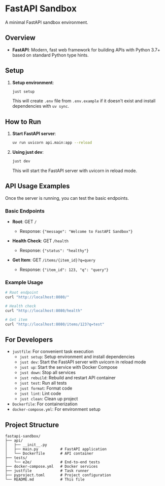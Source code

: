 # FastAPI Sandbox

A minimal FastAPI sandbox environment.

## Overview

- **FastAPI**: Modern, fast web framework for building APIs with Python 3.7+ based on standard Python type hints.

## Setup

1. **Setup environment**:
   ```bash
   just setup
   ```
   This will create `.env` file from `.env.example` if it doesn't exist and install dependencies with `uv sync`.

## How to Run

1. **Start FastAPI server**:
   ```bash
   uv run uvicorn api.main:app --reload
   ```

2. **Using just dev**:
   ```bash
   just dev
   ```
   This will start the FastAPI server with uvicorn in reload mode.

## API Usage Examples

Once the server is running, you can test the basic endpoints.

### Basic Endpoints
- **Root**: GET `/`
  - Response: `{"message": "Welcome to FastAPI Sandbox"}`

- **Health Check**: GET `/health`
  - Response: `{"status": "healthy"}`

- **Get Item**: GET `/items/{item_id}?q=query`
  - Response: `{"item_id": 123, "q": "query"}`

### Example Usage
```bash
# Root endpoint
curl "http://localhost:8080/"

# Health check
curl "http://localhost:8080/health"

# Get item
curl "http://localhost:8080/items/123?q=test"
```

## For Developers

- `justfile`: For convenient task execution
  - `just setup`: Setup environment and install dependencies
  - `just dev`: Start the FastAPI server with uvicorn in reload mode
  - `just up`: Start the service with Docker Compose
  - `just down`: Stop all services
  - `just rebuild`: Rebuild and restart API container
  - `just test`: Run all tests
  - `just format`: Format code
  - `just lint`: Lint code
  - `just clean`: Clean up project
- `Dockerfile`: For containerization
- `docker-compose.yml`: For environment setup

## Project Structure

```
fastapi-sandbox/
├── api/
│   ├── __init__.py
│   ├── main.py          # FastAPI application
│   └── Dockerfile       # API container
├── tests/
│   └── e2e/             # End-to-end tests
├── docker-compose.yml   # Docker services
├── justfile             # Task runner
├── pyproject.toml       # Project configuration
└── README.md            # This file
```
